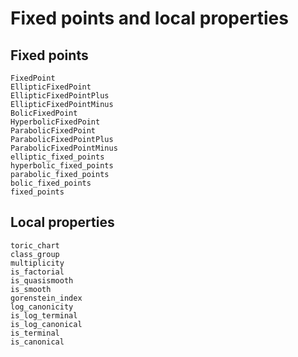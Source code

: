 # Fixed points and local properties

## Fixed points

```@docs
FixedPoint
EllipticFixedPoint
EllipticFixedPointPlus
EllipticFixedPointMinus
BolicFixedPoint
HyperbolicFixedPoint
ParabolicFixedPoint
ParabolicFixedPointPlus
ParabolicFixedPointMinus
elliptic_fixed_points
hyperbolic_fixed_points
parabolic_fixed_points
bolic_fixed_points
fixed_points
```

## Local properties

```@docs
toric_chart
class_group
multiplicity
is_factorial
is_quasismooth
is_smooth
gorenstein_index
log_canonicity
is_log_terminal
is_log_canonical
is_terminal
is_canonical
```
